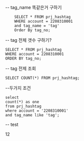 -- tag_name 똑같은거 구하기

        SELECT * FROM prj_hashtag
        WHERE account = 2208310001
        and tag_name = 'tag'
        Order By tag_no;

-- tag 전체 갯수 구하기?

    SELECT * FROM prj_hashtag
    WHERE account = 2208310001
    ORDER BY tag_no;

-- tag 전제 조회

    SELECT COUNT(*) FROM prj_hashtag;

--두가지 조건

    select
    count(*) as one
    from prj_hashtag
    where account = '2208310001'
    and tag_name like 'tag';


-- test

12